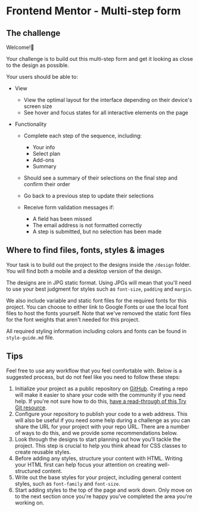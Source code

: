 # Frontend Mentor - Multi-step form

## The challenge

Welcome!👋

Your challenge is to build out this multi-step form and get it looking as close to the design as possible.

Your users should be able to:

- View

  - View the optimal layout for the interface depending on their device's screen size
  - See hover and focus states for all interactive elements on the page

- Functionality

  - Complete each step of the sequence, including:

    - Your info
    - Select plan
    - Add-ons
    - Summary

  - Should see a summary of their selections on the final step and confirm their order
  - Go back to a previous step to update their selections
  - Receive form validation messages if:
    - A field has been missed
    - The email address is not formatted correctly
    - A step is submitted, but no selection has been made

## Where to find files, fonts, styles & images

Your task is to build out the project to the designs inside the `/design` folder. You will find both a mobile and a desktop version of the design.

The designs are in JPG static format. Using JPGs will mean that you'll need to use your best judgment for styles such as `font-size`, `padding` and `margin`.

We also include variable and static font files for the required fonts for this project. You can choose to either link to Google Fonts or use the local font files to host the fonts yourself. Note that we've removed the static font files for the font weights that aren't needed for this project.

All required styling information including colors and fonts can be found in `style-guide.md` file.

## Tips

Feel free to use any workflow that you feel comfortable with. Below is a suggested process, but do not feel like you need to follow these steps:

1. Initialize your project as a public repository on [GitHub](https://github.com/). Creating a repo will make it easier to share your code with the community if you need help. If you're not sure how to do this, [have a read-through of this Try Git resource](https://try.github.io/).
2. Configure your repository to publish your code to a web address. This will also be useful if you need some help during a challenge as you can share the URL for your project with your repo URL. There are a number of ways to do this, and we provide some recommendations below.
3. Look through the designs to start planning out how you'll tackle the project. This step is crucial to help you think ahead for CSS classes to create reusable styles.
4. Before adding any styles, structure your content with HTML. Writing your HTML first can help focus your attention on creating well-structured content.
5. Write out the base styles for your project, including general content styles, such as `font-family` and `font-size`.
6. Start adding styles to the top of the page and work down. Only move on to the next section once you're happy you've completed the area you're working on.
